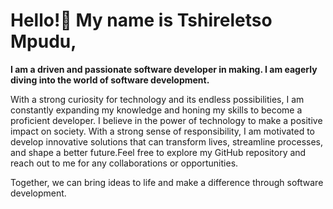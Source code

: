# Hello!👋 My name is Tshireletso Mpudu,
 **I am a driven and passionate software developer in making. I am eagerly diving into the world of software development.**

With a strong curiosity for technology and its endless possibilities, I am constantly expanding my knowledge and honing my skills to become a proficient developer.
I believe in the power of technology to make a positive impact on society. With a strong sense of responsibility, I am motivated to develop innovative solutions that 
can transform lives, streamline processes, and shape a better future.Feel free to explore my GitHub repository and reach out to me for any collaborations or opportunities. 

Together, we can bring ideas to life and make a difference through software development.
